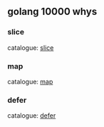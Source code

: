 ## golang 10000 whys

### slice
catalogue: [slice](./slice)

### map
catalogue: [map](./map)

### defer
catalogue: [defer](./defer)
